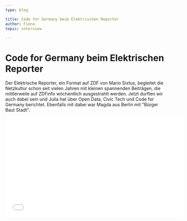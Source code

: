 ```yaml
---
type: blog

title: Code for Germany beim Elektrischen Reporter
author: Fiona
topic: interview

---
```


# Code for Germany beim Elektrischen Reporter

Der Elektrische Reporter, ein Format auf ZDF von Mario Sixtus, begleitet die Netzkultur schon seit vielen Jahren
mit kleinen spannenden Beiträgen, die mittlerweile auf ZDFinfo wöchentlich ausgestrahlt werden. Jetzt durften wir
auch dabei sein und Julia hat über Open Data, Civic Tech und Code for Germany berichtet. Ebenfalls mit dabei war Magda
aus Berlin mit "Bürger Baut Stadt".

<iframe width="560" height="315" src="//www.youtube.com/embed/xWWOTP33gTg?rel=0" frameborder="0" allowfullscreen></iframe>
